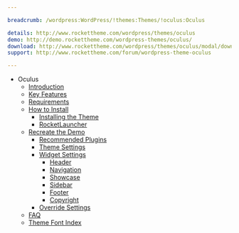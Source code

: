 ```yaml
---

breadcrumb: /wordpress:WordPress/!themes:Themes/!oculus:Oculus

details: http://www.rockettheme.com/wordpress/themes/oculus
demo: http://demo.rockettheme.com/wordpress-themes/oculus/
download: http://www.rockettheme.com/wordpress/themes/oculus/modal/downloads
support: http://www.rockettheme.com/forum/wordpress-theme-oculus

---
```


* Oculus
    * [Introduction]()
    * [Key Features](INDEX.md#key-features)
    * [Requirements](INDEX.md#requirements)
    * [How to Install](../../start/themes.md#how-to-install)
        * [Installing the Theme](../../start/themes.md#installing-the-theme)
        * [RocketLauncher](../../start/rocketlauncher.md)
    * [Recreate the Demo](demo.md)
        * [Recommended Plugins](demo.md#recommended-plugins)
        * [Theme Settings](demo.md#theme-settings)
        * [Widget Settings](demo.md#widget-settings)
            * [Header](demo_header.md)
            * [Navigation](demo_navigation.md)
            * [Showcase](demo_showcase.md)
            * [Sidebar](demo_sidebar.md)
            * [Footer](demo_footer.md)
            * [Copyright](demo_copyright.md)
        * [Override Settings](demo_override.md)
    * [FAQ](faq.md)
    * [Theme Font Index](../../../technical_tips/general/font_index.md)


